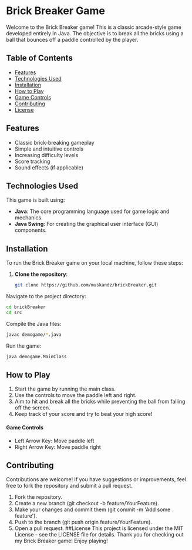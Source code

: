 # Brick Breaker Game

Welcome to the Brick Breaker game! This is a classic arcade-style game developed entirely in Java. The objective is to break all the bricks using a ball that bounces off a paddle controlled by the player.

## Table of Contents

- [Features](#features)
- [Technologies Used](#technologies-used)
- [Installation](#installation)
- [How to Play](#how-to-play)
- [Game Controls](#game-controls)
- [Contributing](#contributing)
- [License](#license)

## Features

- Classic brick-breaking gameplay
- Simple and intuitive controls
- Increasing difficulty levels
- Score tracking
- Sound effects (if applicable)

## Technologies Used

This game is built using:
- **Java**: The core programming language used for game logic and mechanics.
- **Java Swing**: For creating the graphical user interface (GUI) components.

## Installation

To run the Brick Breaker game on your local machine, follow these steps:

1. **Clone the repository**:
   ```bash
   git clone https://github.com/muskandz/brickBreaker.git

Navigate to the project directory:
```bash
cd brickBreaker
cd src
```
Compile the Java files:
```bash
javac demogame/*.java
```
Run the game:
```bash
java demogame.MainClass 
```
## How to Play
1. Start the game by running the main class.
2. Use the controls to move the paddle left and right.
3. Aim to hit and break all the bricks while preventing the ball from falling off the screen.
4. Keep track of your score and try to beat your high score!
#### Game Controls
- Left Arrow Key: Move paddle left
- Right Arrow Key: Move paddle right
## Contributing
Contributions are welcome! If you have suggestions or improvements, feel free to fork the repository and submit a pull request.
1. Fork the repository.
2. Create a new branch (git checkout -b feature/YourFeature).
3. Make your changes and commit them (git commit -m 'Add some feature').
4. Push to the branch (git push origin feature/YourFeature).
5. Open a pull request.
##License
This project is licensed under the MIT License - see the LICENSE file for details. Thank you for checking out my Brick Breaker game! Enjoy playing!
